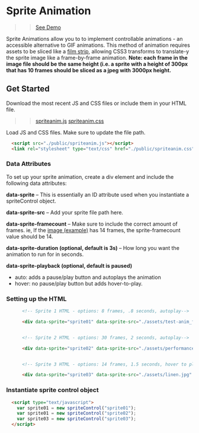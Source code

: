# Sprite Animation

>>[See Demo](https://mikechen.dev/sprite-anim/)

Sprite Animations allow you to to implement controllable animations - an accessible alternative to GIF animations. This method of animation requires assets to be sliced like a [film strip](https://github.com/mtcmtc/sprite-anim/blob/master/assets/ryu-sprite-demo.png?raw=true), allowing CSS3 transforms to translate-y the sprite image like a frame-by-frame animation. __Note: each frame in the image file should be the same height (i.e. a sprite with a height of 300px that has 10 frames should be sliced as a jpeg with 3000px height.__

## Get Started

Download the most recent JS and CSS files or include them in your HTML file.

>>[spriteanim.js](https://raw.githubusercontent.com/mtcmtc/sprite-anim/master/public/spriteanim.js)
>>[spriteanim.css](https://raw.githubusercontent.com/mtcmtc/sprite-anim/master/public/spriteanim.css)



Load JS and CSS files. Make sure to update the file path.
```html
  <script src="./public/spriteanim.js"></script>
  <link rel="stylesheet" type="text/css" href="./public/spriteanim.css">
```

### Data Attributes

To set up your sprite animation, create a div element and include the following data attributes:

**data-sprite** – This is essentially an ID attribute used when you instantiate a spriteControl object.

**data-sprite-src** – Add your sprite file path here.

**data-sprite-framecount** – Make sure to include the correct amount of frames. ie, If the [image (example)](https://github.com/mtcmtc/sprite-anim/blob/master/assets/aloe_film.jpg?raw=true) has 14 frames, the sprite-framecount value should be 14.

**data-sprite-duration (optional, default is 3s)** – How long you want the animation to run for in seconds.

**data-sprite-playback (optional, default is paused)**
- auto: adds a pause/play button and autoplays the animation
- hover: no pause/play button but adds hover-to-play.

### Setting up the HTML

```html
      <!-- Sprite 1 HTML - options: 8 frames, .8 seconds, autoplay-->

      <div data-sprite="sprite01" data-sprite-src="./assets/test-anim_full.jpg" data-sprite-duration=".8" data-sprite-framecount="8" data-sprite-playback="auto"></div>


      <!-- Sprite 2 HTML - options: 30 frames, 2 seconds, autoplay-->

      <div data-sprite="sprite02" data-sprite-src="./assets/performance-sprites/poloanimation.jpg" data-sprite-duration="2" data-sprite-framecount="30" data-sprite-playback="auto"></div>


      <!-- Sprite 3 HTML - options: 14 frames, 1.5 seconds, hover to play-->

      <div data-sprite="sprite03" data-sprite-src="./assets/linen.jpg" data-sprite-duration="1.5" data-sprite-framecount="14" data-sprite-playback="hover"></div>
```

### Instantiate sprite control object
```html
  <script type="text/javascript">
    var sprite01 = new spriteControl("sprite01");
    var sprite01 = new spriteControl("sprite02");
    var sprite03 = new spriteControl("sprite03");
  </script>
```
